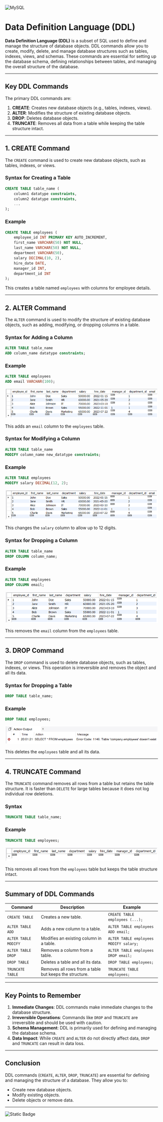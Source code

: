 ![MySQL](https://img.shields.io/badge/mysql-4479A1.svg?style=for-the-badge&logo=mysql&logoColor=white)

# Data Definition Language (DDL)

**Data Definition Language (DDL)** is a subset of SQL used to define and manage the structure of database objects. DDL commands allow you to create, modify, delete, and manage database structures such as tables, indexes, views, and schemas. These commands are essential for setting up the database schema, defining relationships between tables, and managing the overall structure of the database.

---

## Key DDL Commands
The primary DDL commands are:
1. **CREATE**: Creates new database objects (e.g., tables, indexes, views).
2. **ALTER**: Modifies the structure of existing database objects.
3. **DROP**: Deletes database objects.
4. **TRUNCATE**: Removes all data from a table while keeping the table structure intact.

---

## 1. CREATE Command
The `CREATE` command is used to create new database objects, such as tables, indexes, or views.

### Syntax for Creating a Table
```sql
CREATE TABLE table_name (
    column1 datatype constraints,
    column2 datatype constraints,
    ...
);
```

### Example
```sql
CREATE TABLE employees (
    employee_id INT PRIMARY KEY AUTO_INCREMENT,
    first_name VARCHAR(50) NOT NULL,
    last_name VARCHAR(50) NOT NULL,
    department VARCHAR(50),
    salary DECIMAL(10, 2),
    hire_date DATE,
    manager_id INT,
    department_id INT
);
```
This creates a table named `employees` with columns for employee details.

---

## 2. ALTER Command
The `ALTER` command is used to modify the structure of existing database objects, such as adding, modifying, or dropping columns in a table.

### Syntax for Adding a Column
```sql
ALTER TABLE table_name
ADD column_name datatype constraints;
```

### Example
```sql
ALTER TABLE employees
ADD email VARCHAR(100);
```
![alt text](image.png)

This adds an `email` column to the `employees` table.

### Syntax for Modifying a Column
```sql
ALTER TABLE table_name
MODIFY column_name new_datatype constraints;
```

### Example
```sql
ALTER TABLE employees
MODIFY salary DECIMAL(12, 2);
```
![alt text](image-1.png)

This changes the `salary` column to allow up to 12 digits.

### Syntax for Dropping a Column
```sql
ALTER TABLE table_name
DROP COLUMN column_name;
```

### Example
```sql
ALTER TABLE employees
DROP COLUMN email;
```
![alt text](image-2.png)

This removes the `email` column from the `employees` table.

---

## 3. DROP Command
The `DROP` command is used to delete database objects, such as tables, indexes, or views. This operation is irreversible and removes the object and all its data.

### Syntax for Dropping a Table
```sql
DROP TABLE table_name;
```

### Example
```sql
DROP TABLE employees;
```
![alt text](image-4.png)

This deletes the `employees` table and all its data.

---

## 4. TRUNCATE Command
The `TRUNCATE` command removes all rows from a table but retains the table structure. It is faster than `DELETE` for large tables because it does not log individual row deletions.

### Syntax
```sql
TRUNCATE TABLE table_name;
```

### Example
```sql
TRUNCATE TABLE employees;
```
![alt text](image-5.png)

This removes all rows from the `employees` table but keeps the table structure intact.

---

## Summary of DDL Commands
| Command                  | Description                                      | Example                              |
|--------------------------|--------------------------------------------------|--------------------------------------|
| `CREATE TABLE`           | Creates a new table.                             | `CREATE TABLE employees (...);`     |
| `ALTER TABLE ADD`        | Adds a new column to a table.                    | `ALTER TABLE employees ADD email;`  |
| `ALTER TABLE MODIFY`     | Modifies an existing column in a table.          | `ALTER TABLE employees MODIFY salary;` |
| `ALTER TABLE DROP`       | Removes a column from a table.                   | `ALTER TABLE employees DROP email;` |
| `DROP TABLE`             | Deletes a table and all its data.                | `DROP TABLE employees;`             |
| `TRUNCATE TABLE`         | Removes all rows from a table but keeps the structure. | `TRUNCATE TABLE employees;`       |

---

## Key Points to Remember
1. **Immediate Changes**: DDL commands make immediate changes to the database structure.
2. **Irreversible Operations**: Commands like `DROP` and `TRUNCATE` are irreversible and should be used with caution.
3. **Schema Management**: DDL is primarily used for defining and managing the database schema.
4. **Data Impact**: While `CREATE` and `ALTER` do not directly affect data, `DROP` and `TRUNCATE` can result in data loss.

---

## Conclusion
DDL commands (`CREATE`, `ALTER`, `DROP`, `TRUNCATE`) are essential for defining and managing the structure of a database. They allow you to:
- Create new database objects.
- Modify existing objects.
- Delete objects or remove data.

---

![Static Badge](https://img.shields.io/badge/Aditya%20Kumar-black?style=for-the-badge&logo=atlasos&logoColor=%23ffffff)